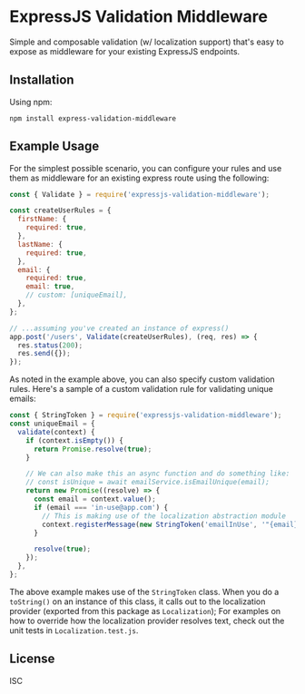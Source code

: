 # ExpressJS Validation Middleware 

Simple and composable validation (w/ localization support) that's easy to expose as middleware for your existing ExpressJS endpoints.


## Installation

Using npm:
```
npm install express-validation-middleware
```

## Example Usage

For the simplest possible scenario, you can configure your rules and use them as middleware for an existing express route using the following:

```js
const { Validate } = require('expressjs-validation-middleware');

const createUserRules = {
  firstName: {
    required: true,
  },
  lastName: {
    required: true,
  },
  email: {
    required: true,
    email: true,
    // custom: [uniqueEmail],
  },
};

// ...assuming you've created an instance of express()
app.post('/users', Validate(createUserRules), (req, res) => {
  res.status(200);
  res.send({});
});
```

As noted in the example above, you can also specify custom validation rules. Here's a sample of a custom validation rule for validating unique emails:

```js
const { StringToken } = require('expressjs-validation-middleware');
const uniqueEmail = {
  validate(context) {
    if (context.isEmpty()) {
      return Promise.resolve(true);
    }

    // We can also make this an async function and do something like:
    // const isUnique = await emailService.isEmailUnique(email);
    return new Promise((resolve) => {
      const email = context.value();
      if (email === 'in-use@app.com') {
        // This is making use of the localization abstraction module
        context.registerMessage(new StringToken('emailInUse', '"{email}" is already in use'));
      }

      resolve(true);
    });
  },
};
```

The above example makes use of the `StringToken` class. When you do a `toString()` on an instance of this class, it calls out to the localization provider (exported from this package as `Localization`); For examples on how to override how the localization provider resolves text, check out the unit tests in `Localization.test.js`.

## License

ISC
